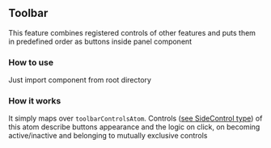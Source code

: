 ## Toolbar

This feature combines registered controls of other features and puts them in predefined order as buttons inside panel component

### How to use

Just import <Toolbar /> component from root directory

### How it works

It simply maps over `toolbarControlsAtom`. Controls ([see SideControl type](https://github.com/konturio/disaster-ninja-fe/blob/main/src/core/shared_state/toolbarControls.ts)) of this atom describe buttons appearance and the logic on click, on becoming active/inactive and belonging to mutually exclusive controls

